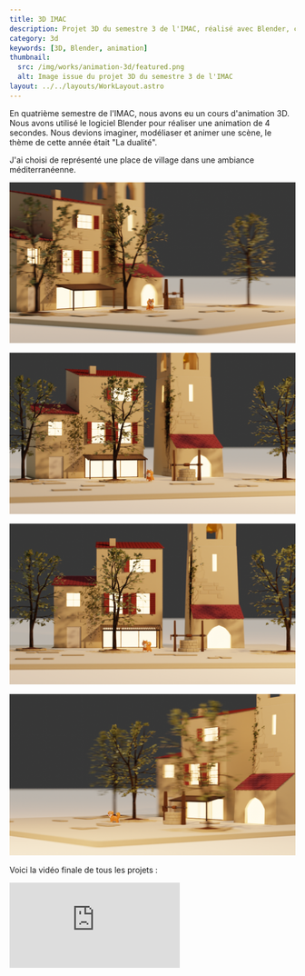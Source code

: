 ```yaml
---
title: 3D IMAC
description: Projet 3D du semestre 3 de l'IMAC, réalisé avec Blender, création d'une animation de 4 secondes.
category: 3d
keywords: [3D, Blender, animation]
thumbnail:
  src: /img/works/animation-3d/featured.png
  alt: Image issue du projet 3D du semestre 3 de l'IMAC
layout: ../../layouts/WorkLayout.astro
---
```


En quatrième semestre de l'IMAC, nous avons eu un cours d'animation 3D. Nous avons utilisé le logiciel Blender pour réaliser une animation de 4 secondes. Nous devions imaginer, modéliaser et animer une scène, le thème de cette année était "La dualité".

J'ai choisi de représenté une place de village dans une ambiance méditerranéenne.

<div class="img-grid">

![Image issue du projet 3D du semestre 3 de l'IMAC](../../assets/animation-3D/02.png)

![Image issue du projet 3D du semestre 3 de l'IMAC](../../assets/animation-3D/03.png)

![Image issue du projet 3D du semestre 3 de l'IMAC](../../assets/animation-3D/01.png)

![Image issue du projet 3D du semestre 3 de l'IMAC](../../assets/animation-3D/04.png)

</div>

Voici la vidéo finale de tous les projets :

<iframe
  src="https://www.youtube.com/embed/9QyrhAM1LBw?si=5huVG0d0IlP0mqe9"
  title="YouTube video player"
  frameborder="0"
  allow="accelerometer; autoplay; clipboard-write; encrypted-media; gyroscope; picture-in-picture; web-share"
  allowfullscreen
></iframe>
